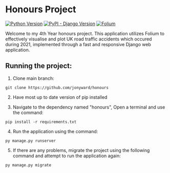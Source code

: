 # Honours Project
[![Python Version](https://img.shields.io/badge/python-3.12.1-brightgreen.svg)](https://python.org)
[![PyPI - Django Version](https://img.shields.io/pypi/djversions/djangorestframework.svg)](https://djangoproject.com)
[![Folium](https://img.shields.io/pypi/v/folium.svg)](https://pypi.org/project/folium/)


Welcome to my 4th Year honours project. This application utilizes Folium to effectively visualise and plot UK road traffic accidents which occured during 2021, implemented through a fast and responsive Django web application.

## Running the project:

1. Clone main branch:

```
git clone https://github.com/jonyward/honours
```

2. Have most up to date version of pip installed

3. Navigate to the dependency named "honours", Open a terminal and use the command:

```
pip install -r requirements.txt
```

4. Run the application using the command:

```
py manage.py runserver
```

5. If there are any problems, migrate the project using the following command and attempt to run the application again:

```
py manage.py migrate
```
